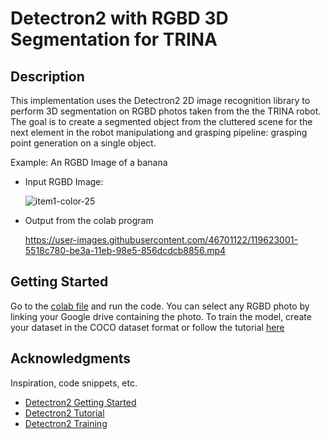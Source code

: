 # Detectron2 with RGBD 3D Segmentation for TRINA

## Description

This implementation uses the Detectron2 2D image recognition library to perform 3D segmentation on RGBD photos taken from the the TRINA robot. The goal is to create a segmented object from the cluttered scene for the next element in the robot manipulationg and grasping pipeline: grasping point generation on a single object.

Example: An RGBD Image of a banana

* Input RGBD Image:

  ![item1-color-25](https://user-images.githubusercontent.com/46701122/119622834-1e42b180-be3a-11eb-8b1e-68ac62e9e05e.png)

* Output from the colab program

  https://user-images.githubusercontent.com/46701122/119623001-5518c780-be3a-11eb-98e5-856dcdcb8856.mp4

## Getting Started
Go to the [colab file](https://colab.research.google.com/drive/1AEYJhjYqWEeBEIcugshmYnLH9ME4Kgy2) and run the code. You can select any RGBD photo by linking your Google drive containing the photo. To train the model, create your dataset in the COCO dataset format or follow the tutorial [here](https://detectron2.readthedocs.io/en/latest/tutorials/datasets.html)

## Acknowledgments

Inspiration, code snippets, etc.
* [Detectron2 Getting Started](https://detectron2.readthedocs.io/en/latest/tutorials/getting_started.html)
* [Detectron2 Tutorial](https://www.youtube.com/watch?v=eUSgtfK4ivk)
* [Detectron2 Training](https://detectron2.readthedocs.io/en/latest/tutorials/datasets.html)
